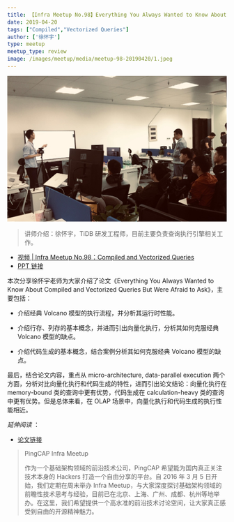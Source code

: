 ```yaml
---
title: 【Infra Meetup No.98】Everything You Always Wanted to Know About Compiled and Vectorized Queries But Were Afraid to Ask
date: 2019-04-20
tags: ["Compiled","Vectorized Queries"]
author: ['徐怀宇']
type: meetup
meetup_type: review
image: /images/meetup/media/meetup-98-20190420/1.jpeg
---
```


![](media/meetup-98-20190420/1.jpeg)

> 讲师介绍：徐怀宇，TiDB 研发工程师，目前主要负责查询执行引擎相关工作。

+ [视频 | Infra Meetup No.98：Compiled and Vectorized Queries](https://www.bilibili.com/video/av50329586)
+ [PPT 链接](https://eyun.baidu.com/s/3nxc8ESh)

本次分享徐怀宇老师为大家介绍了论文《Everything You Always Wanted to Know About Compiled and Vectorized Queries But Were Afraid to Ask》，主要包括：

- 介绍经典 Volcano 模型的执行流程，并分析其运行时性能。

- 介绍行存、列存的基本概念，并进而引出向量化执行，分析其如何克服经典 Volcano 模型的缺点。

- 介绍代码生成的基本概念，结合案例分析其如何克服经典 Volcano 模型的缺点。

最后，结合论文内容，重点从 micro-architecture, data-parallel execution 两个方面，分析对比向量化执行和代码生成的特性，进而引出论文结论：向量化执行在 memory-bound 类的查询中更有优势，代码生成在 calculation-heavy 类的查询中更有优势。但是总体来看，在 OLAP 场景中，向量化执行和代码生成的执行性能相近。

*延伸阅读* ：

- [论文链接](http://www.vldb.org/pvldb/vol11/p2209-kersten.pdf)

>PingCAP Infra Meetup
>
>作为一个基础架构领域的前沿技术公司，PingCAP 希望能为国内真正关注技术本身的 Hackers 打造一个自由分享的平台。自 2016 年 3 月 5 日开始，我们定期在周末举办 Infra Meetup，与大家深度探讨基础架构领域的前瞻性技术思考与经验，目前已在北京、上海、广州、成都、杭州等地举办。在这里，我们希望提供一个高水准的前沿技术讨论空间，让大家真正感受到自由的开源精神魅力。
